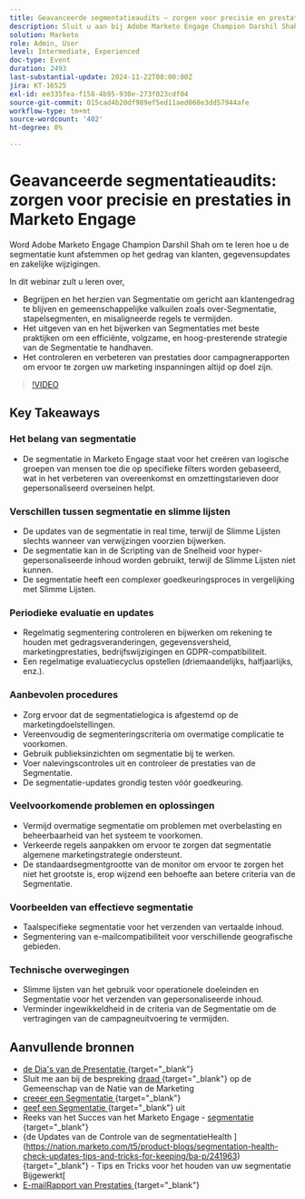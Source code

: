 ```yaml
---
title: Geavanceerde segmentatieaudits — zorgen voor precisie en prestaties in Marketo Engage
description: Sluit u aan bij Adobe Marketo Engage Champion Darshil Shah om geavanceerde segmentatieaudits onder de knie te krijgen, te leren de segmentatiestrategieën te optimaliseren, af te stemmen op het gedrag van de klant, de GDPR-compatibiliteit te behouden en de marketingprestaties te verbeteren met behulp van best practices en real-time updates.
solution: Marketo
role: Admin, User
level: Intermediate, Experienced
doc-type: Event
duration: 2493
last-substantial-update: 2024-11-22T00:00:00Z
jira: KT-16525
exl-id: ee335fea-f158-4b95-930e-273f023cdf04
source-git-commit: 015cad4b20df989ef5ed11aed060e3dd57944afe
workflow-type: tm+mt
source-wordcount: '402'
ht-degree: 0%

---
```


# Geavanceerde segmentatieaudits: zorgen voor precisie en prestaties in Marketo Engage

Word Adobe Marketo Engage Champion Darshil Shah om te leren hoe u de segmentatie kunt afstemmen op het gedrag van klanten, gegevensupdates en zakelijke wijzigingen.

In dit webinar zult u leren over,

* Begrijpen en het herzien van Segmentatie om gericht aan klantengedrag te blijven en gemeenschappelijke valkuilen zoals over-Segmentatie, stapelsegmenten, en misaligneerde regels te vermijden.
* Het uitgeven van en het bijwerken van Segmentaties met beste praktijken om een efficiënte, volgzame, en hoog-presterende strategie van de Segmentatie te handhaven.
* Het controleren en verbeteren van prestaties door campagnerapporten om ervoor te zorgen uw marketing inspanningen altijd op doel zijn.

>[!VIDEO](https://video.tv.adobe.com/v/3439383/?learn=on&enablevpops)

## Key Takeaways

### Het belang van segmentatie

* De segmentatie in Marketo Engage staat voor het creëren van logische groepen van mensen toe die op specifieke filters worden gebaseerd, wat in het verbeteren van overeenkomst en omzettingstarieven door gepersonaliseerd overseinen helpt.

### Verschillen tussen segmentatie en slimme lijsten

* De updates van de segmentatie in real time, terwijl de Slimme Lijsten slechts wanneer van verwijzingen voorzien bijwerken.
* De segmentatie kan in de Scripting van de Snelheid voor hyper-gepersonaliseerde inhoud worden gebruikt, terwijl de Slimme Lijsten niet kunnen.
* De segmentatie heeft een complexer goedkeuringsproces in vergelijking met Slimme Lijsten.

### Periodieke evaluatie en updates

* Regelmatig segmentering controleren en bijwerken om rekening te houden met gedragsveranderingen, gegevensversheid, marketingprestaties, bedrijfswijzigingen en GDPR-compatibiliteit.
* Een regelmatige evaluatiecyclus opstellen (driemaandelijks, halfjaarlijks, enz.).

### Aanbevolen procedures

* Zorg ervoor dat de segmentatielogica is afgestemd op de marketingdoelstellingen.
* Vereenvoudig de segmenteringscriteria om overmatige complicatie te voorkomen.
* Gebruik publieksinzichten om segmentatie bij te werken.
* Voer nalevingscontroles uit en controleer de prestaties van de Segmentatie.
* De segmentatie-updates grondig testen vóór goedkeuring.

### Veelvoorkomende problemen en oplossingen

* Vermijd overmatige segmentatie om problemen met overbelasting en beheerbaarheid van het systeem te voorkomen.
* Verkeerde regels aanpakken om ervoor te zorgen dat segmentatie algemene marketingstrategie ondersteunt.
* De standaardsegmentgrootte van de monitor om ervoor te zorgen het niet het grootste is, erop wijzend een behoefte aan betere criteria van de Segmentatie.

### Voorbeelden van effectieve segmentatie

* Taalspecifieke segmentatie voor het verzenden van vertaalde inhoud.
* Segmentering van e-mailcompatibiliteit voor verschillende geografische gebieden.

### Technische overwegingen

* Slimme lijsten van het gebruik voor operationele doeleinden en Segmentatie voor het verzenden van gepersonaliseerde inhoud.
* Verminder ingewikkeldheid in de criteria van de Segmentatie om de vertragingen van de campagneuitvoering te vermijden.

## Aanvullende bronnen

* [ de Dia&#39;s van de Presentatie ](https://engage.adobe.com/rs/360-KCI-804/images/AME_Learn%20From%20your%20peers%20Webinar_Advanced%20segmentation%20Audits.pdf?version=0) {target="_blank"}
* Sluit me aan bij de bespreking [ draad ](https://nation.marketo.com/t5/product-discussions/register-now-learn-from-your-peers-advanced-segmentation-audits/td-p/353460) {target="_blank"} op de Gemeenschap van de Natie van de Marketing
* [ creeer een Segmentatie ](https://experienceleague.adobe.com/en/docs/marketo/using/product-docs/personalization/segmentation-and-snippets/segmentation/create-a-segmentation) {target="_blank"}
* [ geef een Segmentatie ](https://experienceleague.adobe.com/en/docs/marketo/using/product-docs/personalization/segmentation-and-snippets/segmentation/edit-a-segmentation) {target="_blank"} uit
* Reeks van het Succes van het Marketo Engage - [ segmentatie ](https://nation.marketo.com/t5/product-blogs/marketo-success-series-segmentation/ba-p/304969) {target="_blank"}
* {de Updates van de Controle van de segmentatieHealth ](https://nation.marketo.com/t5/product-blogs/segmentation-health-check-updates-tips-and-tricks-for-keeping/ba-p/241963) {target="_blank"} - Tips en Tricks voor het houden van uw segmentatie Bijgewerkt[
* [ E-mailRapport van Prestaties ](https://experienceleague.adobe.com/en/docs/marketo/using/product-docs/email-marketing/email-programs/email-program-data/email-performance-report) {target="_blank"}
